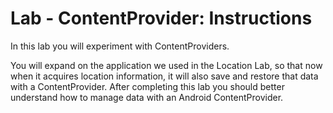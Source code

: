 Lab - ContentProvider: Instructions
====
In this lab you will experiment with ContentProviders.

You will expand on the application we used in the Location Lab, so that now when it acquires location information, it will also save and restore that data with a ContentProvider. After completing this lab you should better understand how to manage data with an Android ContentProvider.
